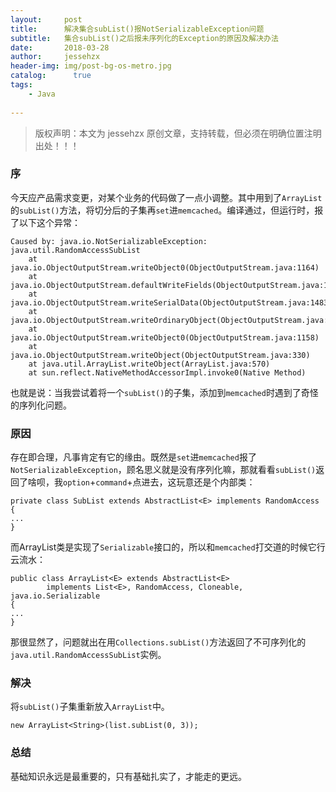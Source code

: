 ```yaml
---
layout:     post
title:      解决集合subList()报NotSerializableException问题
subtitle:   集合subList()之后报未序列化的Exception的原因及解决办法
date:       2018-03-28             
author:     jessehzx                
header-img: img/post-bg-os-metro.jpg
catalog: 	  true
tags:
    - Java
        
---
```


>版权声明：本文为 jessehzx 原创文章，支持转载，但必须在明确位置注明出处！！！


### 序

今天应产品需求变更，对某个业务的代码做了一点小调整。其中用到了`ArrayList`的`subList()`方法，将切分后的子集再`set`进`memcached`。编译通过，但运行时，报了以下这个异常：

```
Caused by: java.io.NotSerializableException: java.util.RandomAccessSubList	at java.io.ObjectOutputStream.writeObject0(ObjectOutputStream.java:1164)	at java.io.ObjectOutputStream.defaultWriteFields(ObjectOutputStream.java:1518)	at java.io.ObjectOutputStream.writeSerialData(ObjectOutputStream.java:1483)	at java.io.ObjectOutputStream.writeOrdinaryObject(ObjectOutputStream.java:1400)	at java.io.ObjectOutputStream.writeObject0(ObjectOutputStream.java:1158)	at java.io.ObjectOutputStream.writeObject(ObjectOutputStream.java:330)	at java.util.ArrayList.writeObject(ArrayList.java:570)	at sun.reflect.NativeMethodAccessorImpl.invoke0(Native Method)
```
也就是说：当我尝试着将一个`subList()`的子集，添加到`memcached`时遇到了奇怪的序列化问题。

### 原因
存在即合理，凡事肯定有它的缘由。既然是`set`进`memcached`报了`NotSerializableException`，顾名思义就是没有序列化嘛，那就看看`subList()`返回了啥呗，我`option`+`command`+点进去，这玩意还是个内部类：

```
private class SubList extends AbstractList<E> implements RandomAccess
{
...
}
```
而ArrayList类是实现了`Serializable`接口的，所以和`memcached`打交道的时候它行云流水：

```
public class ArrayList<E> extends AbstractList<E>
        implements List<E>, RandomAccess, Cloneable, java.io.Serializable
{
...
}
```

那很显然了，问题就出在用`Collections.subList()`方法返回了不可序列化的`java.util.RandomAccessSubList`实例。

### 解决

将`subList()`子集重新放入`ArrayList`中。

```
new ArrayList<String>(list.subList(0, 3));
```

### 总结
基础知识永远是最重要的，只有基础扎实了，才能走的更远。

